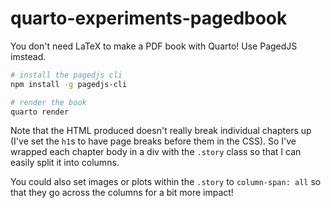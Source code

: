# quarto-experiments-pagedbook

You don't need LaTeX to make a PDF book with Quarto! Use PagedJS imstead.

```bash
# install the pagedjs cli
npm install -g pagedjs-cli

# render the book
quarto render
```

Note that the HTML produced doesn't really break individual chapters up (I've set the `h1`s to have page breaks before them in the CSS). So I've wrapped each chapter body in a div with the `.story` class so that I can easily split it into columns.

You could also set images or plots within the `.story` to `column-span: all` so that they go across the columns for a bit more impact!
